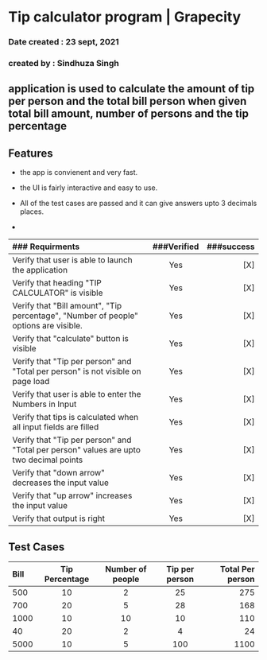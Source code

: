 # Tip calculator program | Grapecity

### Date created : 23 sept, 2021

### created by : Sindhuza Singh

## application is used to calculate the amount of tip per person and the total bill person when given total bill amount, number of persons and the tip percentage


## Features

- the app is convienent and very fast.

- the UI is fairly interactive and easy to use.

- All of the test cases are passed and it can give answers upto 3 decimals places.

- 


|### Requirments  			 																|###Verified |###success|
| :---        																				|   :----:   |     ---: |
| Verify that user is able to launch the application   										| Yes        | [X]      |
| Verify that heading "TIP CALCULATOR" is visible   										| Yes        | [X]      |
| Verify that "Bill amount", "Tip percentage", "Number of people" options are visible. 		| Yes        | [X]      |
| Verify that "calculate" button is visible   												| Yes        | [X]      |
| Verify that "Tip per person" and "Total per person" is not visible on page load   		| Yes        | [X]      |
| Verify that user is able to enter the Numbers in Input 									| Yes        | [X]      |
| Verify that tips is calculated when all input fields are filled   						| Yes        | [X]      |
| Verify that "Tip per person" and "Total per person" values are upto two decimal points  	| Yes        | [X]      |
| Verify that "down arrow" decreases the input value  										| Yes        | [X]      |
| Verify that "up arrow" increases the input value   										| Yes        | [X]      |
| Verify that output is right   															| Yes        | [X]      |



## Test Cases

| Bill        | Tip Percentage |  Number of people    |   Tip per person   | Total Per person   |
| :---        |   :----:       |   :----:  			  |		   :----:      |				---:|
| 500         |    10          |       2              |         25         |               275  |
| 700         |    20          |       5              |         28         |               168  |
| 1000        |    10          |       10             |         10         |               110  |
| 40          |    20          |       2              |         4          |               24   |
| 5000        |    10          |       5              |         100        |               1100 |

